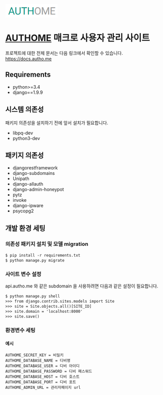 ![Image of Yaktocat](/main/static/images/authome.png)
# [AUTHOME](https://autho.me) 매크로 사용자 관리 사이트
프로젝트에 대한 전체 문서는 다음 링크에서 확인할 수 있습니다. https://docs.autho.me

## Requirements
* python>=3.4
* django==1.9.9

## 시스템 의존성
패키지 의존성을 설치하기 전에 앞서 설치가 필요합니다.
* libpq-dev
* python3-dev

## 패키지 의존성
* djangorestframework
* django-subdomains
* Unipath
* django-allauth
* django-admin-honeypot
* pytz
* invoke
* django-ipware
* psycopg2


## 개발 환경 세팅
### 의존성 패키지 설치 및 모델 migration
```
$ pip install -r requirements.txt
$ python manage.py migrate
```

### 사이트 변수 설정
api.autho.me 와 같은 subdomain 을 사용하려면 다음과 같은 설정이 필요합니다.
```
$ python manage.py shell
>>> from django.contrib.sites.models import Site
>>> site = Site.objects.all()[SITE_ID]
>>> site.domain = 'localhost:8000'
>>> site.save()
```

### 환경변수 세팅
#### 예시
```
AUTHOME_SECRET_KEY = 비밀키
AUTHOME_DATABASE_NAME = 디비명
AUTHOME_DATABASE_USER = 디비 아이디
AUTHOME_DATABASE_PASSWORD = 디비 패스워드
AUTHOME_DATABASE_HOST = 디비 호스트
AUTHOME_DATABASE_PORT = 디비 포트
AUTHOME_ADMIN_URL = 관리자페이지 url
```
